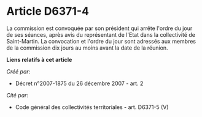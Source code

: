 # Article D6371-4

La commission est convoquée par son président qui arrête l'ordre du jour de ses séances, après avis du représentant de l'Etat
dans la collectivité de Saint-Martin. La convocation et l'ordre du jour sont adressés aux membres de la commission dix jours
au moins avant la date de la réunion.

**Liens relatifs à cet article**

_Créé par_:

  - Décret n°2007-1875 du 26 décembre 2007 - art. 2

_Cité par_:

  - Code général des collectivités territoriales - art. D6371-5 (V)
